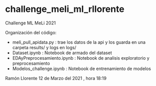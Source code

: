 # challenge_meli_ml_rllorente
Challenge ML MeLi 2021

Organización del código:
* meli_pull_apidata.py : trae los datos de la api y los guarda en una carpeta results/ y logs en logs/
* Dataset.ipynb : Notebook de armado del dataset
* EDAyPreprocesamiento.ipynb : Notebook de analisis exploratorio y preprocesamiento
* Modelos_challenge.ipynb : Notebook de entrenamiento de modelos

Ramón Llorente 12 de Marzo del 2021 , hora 18:19
